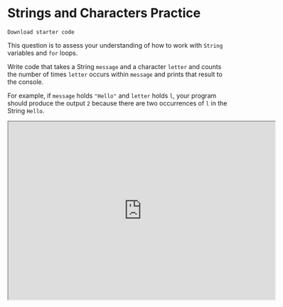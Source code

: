 # Strings and Characters Practice

`Download starter code`

This question is to assess your understanding of how to work with `String` variables and `for` loops.

Write code that takes a String `message` and a character `letter` and counts the number of times `letter` occurs within `message` and prints that result to the console.

For example, if `message` holds `"Hello"` and `letter` holds `l`, your program should produce the output `2` because there are two occurrences of `l` in the String `Hello`.

<iframe src="https://replit.com/@uwhs-cse/31-Strings-and-Character-Practice?embed=true" width="600" height="400" />

<div style="position: relative; padding-bottom: 62.5%; height: 0;">
    <iframe src="https://replit.com/@uwhs-cse/31-Strings-and-Character-Practice?embed=true" frameborder="0" style="position: absolute; top: 0; left: 0; width: 100%; height: 100%;"/>
</div>
